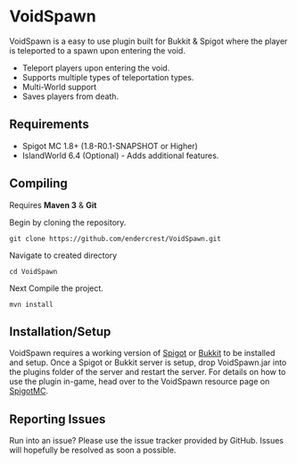 VoidSpawn
=========
VoidSpawn is a easy to use plugin built for Bukkit & Spigot where the player is teleported to a spawn upon entering the void.  

* Teleport players upon entering the void.
* Supports multiple types of teleportation types.
* Multi-World support
* Saves players from death.

Requirements
------
* Spigot MC 1.8+ (1.8-R0.1-SNAPSHOT or Higher)
* IslandWorld 6.4 (Optional) - Adds additional features.

Compiling
------
Requires **Maven 3** & **Git**

Begin by cloning the repository.

```git clone https://github.com/endercrest/VoidSpawn.git```

Navigate to created directory

```cd VoidSpawn```

Next Compile the project.

```mvn install```

Installation/Setup
------
VoidSpawn requires a working version of [Spigot](http://www.spigotmc.org/) or [Bukkit](https://bukkit.org/) to be installed and setup. Once a Spigot or Bukkit server is setup, drop VoidSpawn.jar into the plugins folder of the server and restart the server. For details on how to use the plugin in-game, head over to the VoidSpawn resource page on [SpigotMC](https://www.spigotmc.org/resources/voidspawn.19350/).

Reporting Issues
------
Run into an issue? Please use the issue tracker provided by GitHub. Issues will hopefully be resolved as soon a possible.
